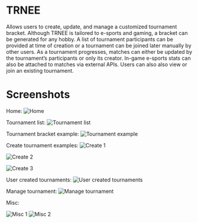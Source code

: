 # TRNEE

Allows users to create, update, and manage a customized tournament bracket. Although TRNEE is tailored to e-sports and gaming, a bracket can be generated for any hobby. A list of tournament participants can be provided at time of creation or a tournament can be joined later manually by other users. As a tournament progresses, matches can either be updated by the tournament’s participants or only its creator. In-game e-sports stats can also be attached to matches via external APIs. Users can also also view or join an existing tournament.

# Screenshots

Home:
![Home](https://i.postimg.cc/PTpkCsgn/Home1.png)

Tournament list:
![Tournament list](https://i.postimg.cc/g2sgT2T0/Tournies1.png)

Tournament bracket example:
![Tournament example](https://i.postimg.cc/kgqjsbwZ/Tourney1.png)

Create tournament examples:
![Create 1](https://i.postimg.cc/Vvt7G9xy/Create1.png)

![Create 2](https://i.postimg.cc/k4BY8Pwg/Create2.png)

![Create 3](https://i.postimg.cc/NG2PjY5N/Create3.png)

User created tournaments:
![User created tournaments](https://i.postimg.cc/s2n0vgYL/Account1.png)

Manage tournament:
![Manage tournament](https://i.postimg.cc/dtMN7XCJ/Manage1.png)

Misc:

![Misc 1](https://i.postimg.cc/rm3nNZYC/Confirm1.png)
![Misc 2](https://i.postimg.cc/284cnwdh/Report1.png)
